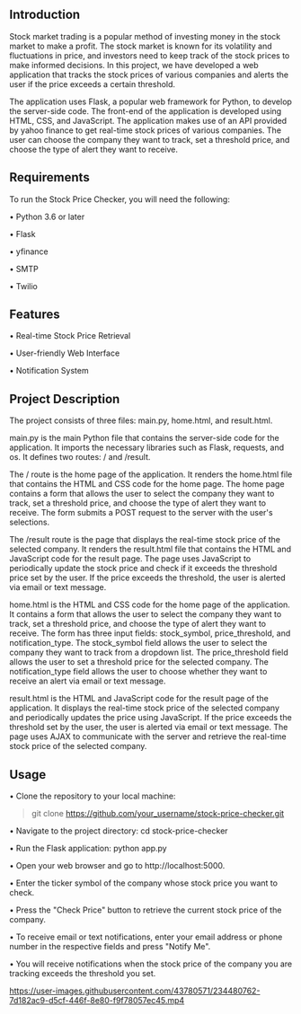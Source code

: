<h2>Introduction </h2>

Stock market trading is a popular method of investing money in the stock market to make a profit. The stock market is known for its volatility and fluctuations in price, and investors need to keep track of the stock prices to make informed decisions. In this project, we have developed a web application that tracks the stock prices of various companies and alerts the user if the price exceeds a certain threshold.

The application uses Flask, a popular web framework for Python, to develop the server-side code. The front-end of the application is developed using HTML, CSS, and JavaScript. The application makes use of an API provided by yahoo finance to get real-time stock prices of various companies. The user can choose the company they want to track, set a threshold price, and choose the type of alert they want to receive.

<h2>Requirements</h2>

To run the Stock Price Checker, you will need the following:

•	Python 3.6 or later

•	Flask

•	yfinance

•	SMTP

•	Twilio

<h2>Features </h2>

• Real-time Stock Price Retrieval

• User-friendly Web Interface

• Notification System

<h2> Project Description </h2>

The project consists of three files: main.py, home.html, and result.html.

main.py is the main Python file that contains the server-side code for the application. It imports the necessary libraries such as Flask, requests, and os. It defines two routes: / and /result.

The / route is the home page of the application. It renders the home.html file that contains the HTML and CSS code for the home page. The home page contains a form that allows the user to select the company they want to track, set a threshold price, and choose the type of alert they want to receive. The form submits a POST request to the server with the user's selections.

The /result route is the page that displays the real-time stock price of the selected company. It renders the result.html file that contains the HTML and JavaScript code for the result page. The page uses JavaScript to periodically update the stock price and check if it exceeds the threshold price set by the user. If the price exceeds the threshold, the user is alerted via email or text message.

home.html is the HTML and CSS code for the home page of the application. It contains a form that allows the user to select the company they want to track, set a threshold price, and choose the type of alert they want to receive. The form has three input fields: stock_symbol, price_threshold, and notification_type. The stock_symbol field allows the user to select the company they want to track from a dropdown list. The price_threshold field allows the user to set a threshold price for the selected company. The notification_type field allows the user to choose whether they want to receive an alert via email or text message.

result.html is the HTML and JavaScript code for the result page of the application. It displays the real-time stock price of the selected company and periodically updates the price using JavaScript. If the price exceeds the threshold set by the user, the user is alerted via email or text message. The page uses AJAX to communicate with the server and retrieve the real-time stock price of the selected company.

<h2>Usage</h2>
•	Clone the repository to your local machine:

> git clone https://github.com/your_username/stock-price-checker.git

•	Navigate to the project directory:
cd stock-price-checker

•	Run the Flask application:
python app.py

•	Open your web browser and go to http://localhost:5000.

•	Enter the ticker symbol of the company whose stock price you want to check.

•	Press the "Check Price" button to retrieve the current stock price of the company.

•	To receive email or text notifications, enter your email address or phone number in the respective fields and press "Notify Me".

•	You will receive notifications when the stock price of the company you are tracking exceeds the threshold you set.


https://user-images.githubusercontent.com/43780571/234480762-7d182ac9-d5cf-446f-8e80-f9f78057ec45.mp4

